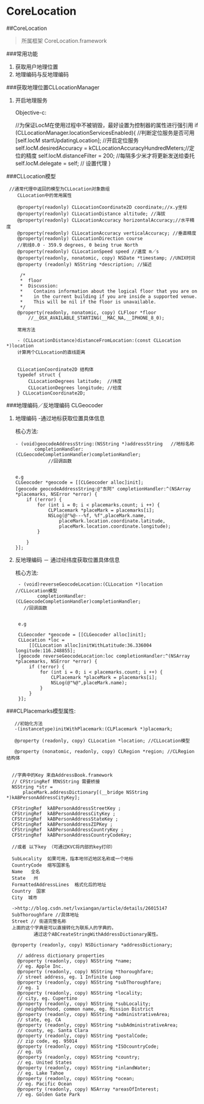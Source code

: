 # CoreLocation

<!-- create time: 2014-11-07 17:24:06  -->

##CoreLocation 
> 所属框架 CoreLocation.framework

###常用功能
  1. 获取用户地理位置
  2. 地理编码与反地理编码 
  
  
  
###获取地理位置CLLocationManager

  1. 开启地理服务
  
     Objective-c:
          
        //为保证LocM在使用过程中不被销毁，最好设置为控制器的属性进行强引用
        if  (CLLocationManager.locationServicesEnabled){  //判断定位服务是否可用
            [self.locM startUpdatingLocation];  //开启定位服务
            self.locM.desiredAccuracy = kCLLocationAccuracyHundredMeters;//定位的精度
            self.locM.distanceFilter = 200; //每隔多少米才将更新发送给委托
            self.locM.delegate = self; // 设置代理
        }
        
        
###CLLocation模型

    
     //通常代理中返回的模型为CLLocation对象数组
        CLLocation中的常用属性
        
        @property(readonly) CLLocationCoordinate2D coordinate;//x.y坐标
        @property(readonly) CLLocationDistance altitude; //海拔
        @property(readonly) CLLocationAccuracy horizontalAccuracy;//水平精度
        @property(readonly) CLLocationAccuracy verticalAccuracy; //垂直精度  
        @property(readonly) CLLocationDirection course 
        //航线0.0 - 359.9 degrees, 0 being true North
        @property(readonly) CLLocationSpeed speed //速度 m／s
        @property(readonly, nonatomic, copy) NSDate *timestamp; //UNIX时间
        @property (readonly) NSString *description; //描述
        
         /*
         *  floor
         *  Discussion:
         *    Contains information about the logical floor that you are on
         *    in the current building if you are inside a supported venue.
         *    This will be nil if the floor is unavailable.
         */
        @property(readonly, nonatomic, copy) CLFloor *floor     
            //__OSX_AVAILABLE_STARTING(__MAC_NA,__IPHONE_8_0);
    
        常用方法
        
        - (CLLocationDistance)distanceFromLocation:(const CLLocation *)location
        计算两个CLLocation的直线距离
    
    
        CLLocationCoordinate2D 结构体
        typedef struct {
        	CLLocationDegrees latitude;  //纬度
        	CLLocationDegrees longitude; //经度
        } CLLocationCoordinate2D;
        
        
        
###地理编码／反地理编码 CLGeocoder

 1. 地理编码 -通过地标获取位置具体信息
 
    核心方法:
        
        - (void)geocodeAddressString:(NSString *)addressString   //地标名称
               completionHandler:(CLGeocodeCompletionHandler)completionHandler;
                    //回调函数
                    
        
        e.g
        CLGeocoder *geocode = [[CLGeocoder alloc]init];
        [geocode geocodeAddressString:@"东阿" completionHandler:^(NSArray *placemarks, NSError *error) {
            if (!error) {
                for (int i = 0; i < placemarks.count; i ++) {
                    CLPlacemark *placeMark = placemarks[i];
                    NSLog(@"%@---%f, %f",placeMark.name,     
                        placeMark.location.coordinate.latitude, 
                        placeMark.location.coordinate.longitude);
                }
                
            }
        }];     
        
        
2. 反地理编码 － 通过经纬度获取位置具体信息

    核心方法:
    
        - (void)reverseGeocodeLocation:(CLLocation *)location    //CLLocation模型
               completionHandler:(CLGeocodeCompletionHandler)completionHandler; 
          //回调函数
     
 
        e.g
        
        CLGeocoder *geocode = [[CLGeocoder alloc]init];
        CLLocation *loc = 
            [[CLLocation alloc]initWithLatitude:36.336004 longitude:116.248855];
        [geocode reverseGeocodeLocation:loc completionHandler:^(NSArray *placemarks, NSError *error) {
            if (!error) {
                for (int i = 0; i < placemarks.count; i ++) {
                    CLPlacemark *placeMark = placemarks[i];
                    NSLog(@"%@",placeMark.name);
                }
            }
        }];

    
###CLPlacemarks模型属性:

           
       //初始化方法
       -(instancetype)initWithPlacemark:(CLPlacemark *)placemark;
       
       @property (readonly, copy) CLLocation *location; //CLLocation模型

       @property (nonatomic, readonly, copy) CLRegion *region; //CLRegion结构体

 
      //字典中的Key 来自AddressBook.framework 
      // CFStringRef 转NSString 需要桥接
      NSString *str = 
          placeMark.addressDictionary[(__bridge NSString *)kABPersonAddressCityKey];
          
      CFStringRef  kABPersonAddressStreetKey ;
      CFStringRef  kABPersonAddressCityKey ;
      CFStringRef  kABPersonAddressStateKey ;
      CFStringRef  kABPersonAddressZIPKey ;
      CFStringRef  kABPersonAddressCountryKey ;
      CFStringRef  kABPersonAddressCountryCodeKey;
       
      //或者 以下key （可通过KVC将内部的key打印）
      
      SubLocality  如果可用，指本地邻近地区名称或一个地标
      CountryCode  缩写国家名
      Name   全名
      State   州
      FormattedAddressLines  格式化后的地址
      Country  国家
      City  城市
      
      ->http://blog.csdn.net/lvxiangan/article/details/26015147
      SubThoroughfare //具体地址
      Street // 街道完整名称
      上面的这个字典是可以直接转化为联系人的字典的，
              通过这个ABCreateStringWithAddressDictionary属性。
      
      @property (readonly, copy) NSDictionary *addressDictionary;

        // address dictionary properties
        @property (readonly, copy) NSString *name; 
        // eg. Apple Inc.
        @property (readonly, copy) NSString *thoroughfare; 
        // street address, eg. 1 Infinite Loop
        @property (readonly, copy) NSString *subThoroughfare; 
        // eg. 1
        @property (readonly, copy) NSString *locality; 
        // city, eg. Cupertino
        @property (readonly, copy) NSString *subLocality; 
        // neighborhood, common name, eg. Mission District
        @property (readonly, copy) NSString *administrativeArea; 
        // state, eg. CA
        @property (readonly, copy) NSString *subAdministrativeArea; 
        // county, eg. Santa Clara
        @property (readonly, copy) NSString *postalCode; 
        // zip code, eg. 95014
        @property (readonly, copy) NSString *ISOcountryCode; 
        // eg. US
        @property (readonly, copy) NSString *country; 
        // eg. United States
        @property (readonly, copy) NSString *inlandWater; 
        // eg. Lake Tahoe
        @property (readonly, copy) NSString *ocean; 
        // eg. Pacific Ocean
        @property (readonly, copy) NSArray *areasOfInterest; 
        // eg. Golden Gate Park
    
            
    
    
      